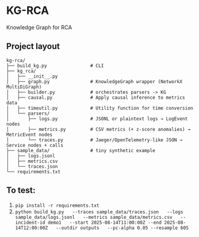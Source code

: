 # KG-RCA
Knowledge Graph for RCA

## Project layout
```
kg-rca/
├── build_kg.py                # CLI
├── kg_rca/
│   ├── __init__.py
│   ├── graph.py               # KnowledgeGraph wrapper (NetworkX MultiDiGraph)
│   ├── builder.py             # orchestrates parsers -> KG
│   ├── causal.py              # Apply causal inference to metrics data
│   ├── timeutil.py            # Utility function for time conversion
│   └── parsers/
│       ├── logs.py            # JSONL or plaintext logs → LogEvent nodes
│       ├── metrics.py         # CSV metrics (+ z-score anomalies) → MetricEvent nodes
│       └── traces.py          # Jaeger/OpenTelemetry-like JSON → Service nodes + calls
├── sample_data/               # tiny synthetic example
│   ├── logs.jsonl
│   ├── metrics.csv
│   └── traces.json
└── requirements.txt
```


## To test:
1. ```pip install -r requirements.txt ```
2. ```python build_kg.py   --traces sample_data/traces.json   --logs sample_data/logs.jsonl   --metrics sample_data/metrics.csv   --incident-id demo1   --start 2025-08-14T11:00:00Z --end 2025-08-14T12:00:00Z   --outdir outputs   --pc-alpha 0.05 --resample 60S```